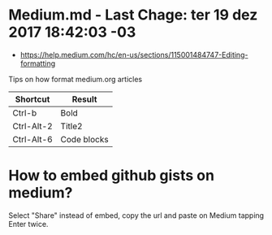 # Medium.md - Last Chage: ter 19 dez 2017 18:42:03 -03
+ https://help.medium.com/hc/en-us/sections/115001484747-Editing-formatting

Tips on how format medium.org articles

Shortcut   | Result
-----------|-------------
Ctrl-b     | Bold
Ctrl-Alt-2 | Title2
Ctrl-Alt-6 | Code blocks

# How to embed github gists on medium?

Select "Share" instead of embed, copy the url and paste on Medium tapping
Enter twice.
